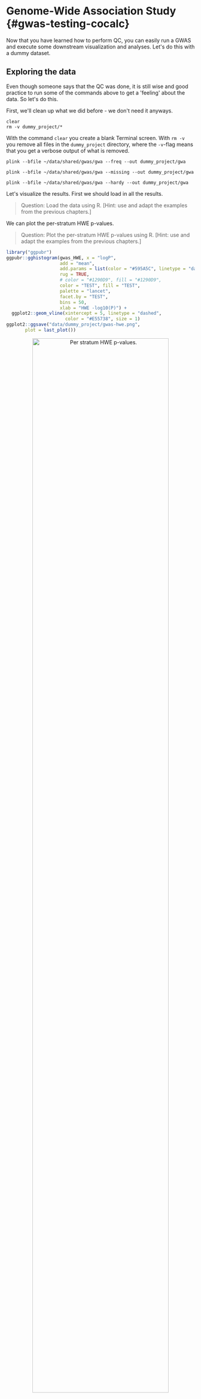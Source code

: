 # Genome-Wide Association Study {#gwas-testing-cocalc}
<!-- ![](./img/_gwas/interactive_plot.png){width=70%} -->






Now that you have learned how to perform QC, you can easily run a GWAS and execute some downstream visualization and analyses. Let's do this with a dummy dataset.

## Exploring the data

Even though someone says that the QC was done, it is still wise and good practice to run some of the commands above to get a 'feeling' about the data. So let's do this.

First, we'll clean up what we did before - we don't need it anyways.

```
clear
rm -v dummy_project/*
```

With the command `clear` you create a blank Terminal screen. With `rm -v` you remove all files in the `dummy_project` directory, where the `-v`-flag means that you get a verbose output of what is removed.

```
plink --bfile ~/data/shared/gwas/gwa --freq --out dummy_project/gwa
```

```
plink --bfile ~/data/shared/gwas/gwa --missing --out dummy_project/gwa
```

```
plink --bfile ~/data/shared/gwas/gwa --hardy --out dummy_project/gwa
```

Let's visualize the results. First we should load in all the results.

> Question: Load the data using R. [Hint: use and adapt the examples from the previous chapters.]





We can plot the per-stratum HWE p-values.

> Question: Plot the per-stratum HWE p-values using R. [Hint: use and adapt the examples from the previous chapters.]


```r
library("ggpubr")
ggpubr::gghistogram(gwas_HWE, x = "logP",
                    add = "mean",
                    add.params = list(color = "#595A5C", linetype = "dashed", size = 1),
                    rug = TRUE,
                    # color = "#1290D9", fill = "#1290D9",
                    color = "TEST", fill = "TEST",
                    palette = "lancet",
                    facet.by = "TEST",
                    bins = 50,
                    xlab = "HWE -log10(P)") +
  ggplot2::geom_vline(xintercept = 5, linetype = "dashed",
                      color = "#E55738", size = 1)
ggplot2::ggsave("data/dummy_project/gwas-hwe.png",
       plot = last_plot())
```

<div class="figure" style="text-align: center">
<img src="img/gwas_dummy/show-hwe-gwas.png" alt="Per stratum HWE p-values." width="85%" />
<p class="caption">(\#fig:unnamed-chunk-2)Per stratum HWE p-values.</p>
</div>

We will want to see what the distribution of allele frequencies looks like. 

> Question: Plot the allele frequencies using R. [Hint: use and adapt the examples from the previous chapters.]


```r
ggpubr::gghistogram(gwas_FRQ, x = "MAF",
                    add = "mean", add.params = list(color = "#595A5C", linetype = "dashed", size = 1),
                    rug = TRUE,
                    color = "#1290D9", fill = "#1290D9",
                    xlab = "minor allele frequency") +
  ggplot2::geom_vline(xintercept = 0.05, linetype = "dashed",
                      color = "#E55738", size = 1)
ggplot2::ggsave("data/dummy_project/gwas-freq.png",
       plot = last_plot())
```

<div class="figure" style="text-align: center">
<img src="img/gwas_dummy/show-freq-gwas.png" alt="Minor allele frequencies." width="85%" />
<p class="caption">(\#fig:unnamed-chunk-3)Minor allele frequencies.</p>
</div>

We will want to identify samples that have poor call rates.

> Question: Plot the per-sample call rates using R. [Hint: use and adapt the examples from the previous chapters.]


```r
ggpubr::gghistogram(gwas_IMISS, x = "callrate",
                    add = "mean", add.params = list(color = "#595A5C", linetype = "dashed", size = 1),
                    rug = TRUE, bins = 50,
                    color = "#1290D9", fill = "#1290D9",
                    xlab = "per sample call rate") +
  ggplot2::geom_vline(xintercept = 0.95, linetype = "dashed",
                      color = "#E55738", size = 1)
ggplot2::ggsave("data/dummy_project/gwas-sample-call-rate.png",
       plot = last_plot())
```

<div class="figure" style="text-align: center">
<img src="img/gwas_dummy/show-sample-callrate-gwas.png" alt="Per sample call rates." width="85%" />
<p class="caption">(\#fig:unnamed-chunk-4)Per sample call rates.</p>
</div>

We also need to know what the per SNP call rates are.

> Question: Plot the per-SNP call rates using R. [Hint: use and adapt the examples from the previous chapters.]


```r
ggpubr::gghistogram(gwas_LMISS, x = "callrate",
                    add = "mean", add.params = list(color = "#595A5C", linetype = "dashed", size = 1),
                    rug = TRUE, bins = 50,
                    color = "#1290D9", fill = "#1290D9",
                    xlab = "per SNP call rate") +
  ggplot2::geom_vline(xintercept = 0.95, linetype = "dashed",
                      color = "#E55738", size = 1)
ggplot2::ggsave("data/dummy_project/gwas-snp-call-rate.png",
       plot = last_plot())
```

<div class="figure" style="text-align: center">
<img src="img/gwas_dummy/show-snp-callrate-gwas.png" alt="Per SNP call rates." width="85%" />
<p class="caption">(\#fig:unnamed-chunk-5)Per SNP call rates.</p>
</div>


## Genetic models
A simple chi-square test of association can be done.

```
plink --bfile ~/data/shared/gwas/gwa --model --out dummy_project/data
```

_Genotypic_, _dominant_ and _recessive_ tests will not be conducted if any one of the cells in the table of case-control by genotype counts contains less than five observations. This is because the chi-square approximation may not be reliable when cell counts are small. For SNPs with MAFs < 5%, a sample of more than 2,000 cases and controls would be required to meet this threshold and more than 50,000 would be required for SNPs with MAF < 1%.

You can change this default behaviour by adding the flag `--cell`, _e.g._, we could lower the threshold to 3.

```
plink --bfile ~/data/shared/gwas/gwa --model --cell 3 --out dummy_project/data
```

Let's review the contents of the results.


```r
gwas_model <- data.table::fread("dummy_project/data.model")

dim(gwas_model)

N_SNPS = length(gwas_model$SNP)

gwas_model[1:10, 1:10]
```



It contains 1,530,510 rows, one for each SNP, and each type of test (_genotypic_, _trend_, _allelic_, _dominant_, and _recessive_) and the following columns:

- chromosome [`CHR`],
- the SNP identifier [`SNP`],
- the minor allele [`A1`] (remember, `PLINK` always codes the A1-allele as the minor allele!),
- the major allele [`A2`],
- the test performed [`TEST`]:
  - `GENO` (genotypic association);
  - `TREND` (Cochran-Armitage trend);
  - `ALLELIC` (allelic as- sociation);
  - `DOM` (dominant model); and
  - `REC` (recessive model)],
- the cell frequency counts for cases [`AFF`], 
- the cell frequency counts for controls [`UNAFF`],
- the chi-square test statistic [`CHISQ`],
- the degrees of freedom for the test [`DF`],
- and the asymptotic P value [`P`] of association.

> Question: Do you know which model, _i.e._ `TEST` is most commonly used and reported? And why is that, do think?

## Logistic regression
We can also perform a test of association using logistic regression. In this case we might want to correct for covariates/confounding factors, for example age, sex, ancestral background, i.e. principal components, and other study specific covariates (e.g. hospital of inclusion, genotyping centre etc.). In that case each of these P values is adjusted for the effect of the covariates.

When running a regression analysis, be it linear or logistic, PLINK assumes a multiplicative model. By default, when at least one male and one female is present, sex (male = 1, female = 0) is automatically added as a covariate on X chromosome SNPs, and nowhere else. The `sex` flag causes it to be added everywhere, while `no-x-sex` excludes it.

```
plink --bfile ~/data/shared/gwas/gwa --logistic sex --covar ~/data/shared/gwas/gwa.covar --out dummy_project/data
```

Let's examine the results.

```r
gwas_assoc <- data.table::fread("dummy_project/data.assoc.logistic")
```




```r
dim(gwas_assoc)
```

```
## [1] 918306      9
```


```r
gwas_assoc[1:9, 1:9]
```

```
##      CHR       SNP      BP     A1   TEST NMISS     OR     STAT      P
##    <int>    <char>   <int> <char> <char> <int>  <num>    <num>  <num>
## 1:     1 rs3934834  995669      T    ADD  3818 1.0290  0.38120 0.7031
## 2:     1 rs3934834  995669      T    AGE  3818 1.0020  1.11800 0.2635
## 3:     1 rs3934834  995669      T    SEX  3818 1.0120  0.19090 0.8486
## 4:     1 rs3737728 1011278      A    ADD  3982 1.0190  0.38670 0.6990
## 5:     1 rs3737728 1011278      A    AGE  3982 1.0020  1.09800 0.2721
## 6:     1 rs3737728 1011278      A    SEX  3982 1.0060  0.09898 0.9212
## 7:     1 rs6687776 1020428      T    ADD  3915 0.9692 -0.33330 0.7389
## 8:     1 rs6687776 1020428      T    AGE  3915 1.0020  1.04000 0.2984
## 9:     1 rs6687776 1020428      T    SEX  3915 1.0150  0.23690 0.8127
```

> Question: How come there are more lines in this file than there are variants?

If no model option is specified, the first row for each SNP corresponds to results for a multiplicative test of association. The C >= 0 subsequent rows for each SNP correspond to separate tests of significance for each of the C covariates included in the regression model. We can remove the covariate-specific lines from the main report by adding the `hide-covar` flag.

The columns in the association results are:

- the chromosome [`CHR`],
- the SNP identifier [`SNP`],
- the base-pair location [`BP`],
- the minor allele [`A1`],
- the test performed [`TEST`]: ADD (multiplicative model or genotypic model testing additivity),
  - `GENO_2DF` (genotypic model),
  - `DOMDEV` (genotypic model testing deviation from additivity),
  - `DOM` (dominant model), or
  - `REC` (recessive model)],
- the number of missing individuals included [`NMISS`],
- the `OR` relative to the A1, _i.e._ minor allele,
- the coefficient z-statistic [`STAT`], and
- the asymptotic P-value [`P`] of association.

We need to calculate the standard error and confidence interval from the z-statistic. We can modify the effect size (`OR`) to output the _beta_ by adding the `beta` flag.

> Question: Can you write down the mathematical relation between _beta_ and _OR_?

## Let's get visual

Looking at numbers is important, but it won't give you a perfect overview. We should turn to visualizing our results in Chapter \@ref(gwas-visuals-cocalc).

<script>
title=document.getElementById('header');
title.innerHTML = '<img src="img/headers/interactive_plot.png" alt="GWAS basics: association testing">' + title.innerHTML
</script>

